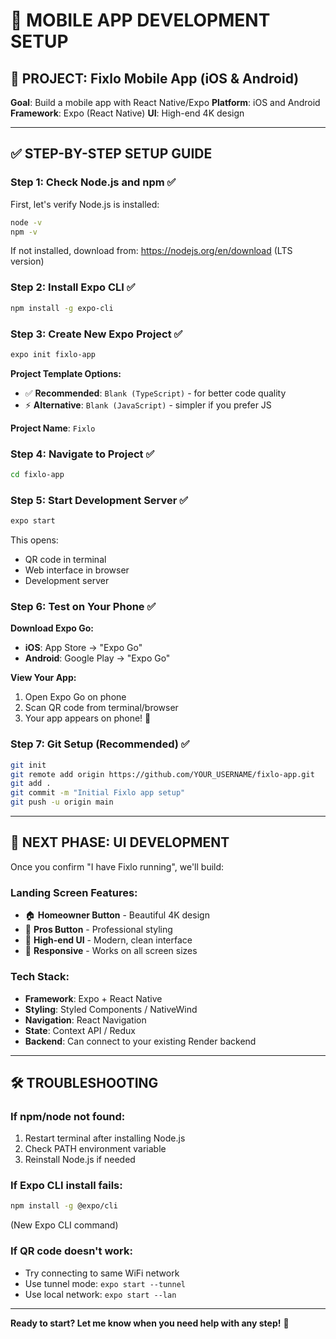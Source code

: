 # 📱 MOBILE APP DEVELOPMENT SETUP

## 🎯 **PROJECT: Fixlo Mobile App (iOS & Android)**

**Goal**: Build a mobile app with React Native/Expo
**Platform**: iOS and Android  
**Framework**: Expo (React Native)
**UI**: High-end 4K design

---

## ✅ **STEP-BY-STEP SETUP GUIDE**

### Step 1: Check Node.js and npm ✅
First, let's verify Node.js is installed:

```bash
node -v
npm -v
```

If not installed, download from: https://nodejs.org/en/download (LTS version)

### Step 2: Install Expo CLI ✅
```bash
npm install -g expo-cli
```

### Step 3: Create New Expo Project ✅
```bash
expo init fixlo-app
```

**Project Template Options:**
- ✅ **Recommended**: `Blank (TypeScript)` - for better code quality
- ⚡ **Alternative**: `Blank (JavaScript)` - simpler if you prefer JS

**Project Name**: `Fixlo`

### Step 4: Navigate to Project ✅
```bash
cd fixlo-app
```

### Step 5: Start Development Server ✅
```bash
expo start
```

This opens:
- QR code in terminal
- Web interface in browser
- Development server

### Step 6: Test on Your Phone ✅

**Download Expo Go:**
- **iOS**: App Store → "Expo Go"
- **Android**: Google Play → "Expo Go"

**View Your App:**
1. Open Expo Go on phone
2. Scan QR code from terminal/browser
3. Your app appears on phone! 🎉

### Step 7: Git Setup (Recommended) ✅
```bash
git init
git remote add origin https://github.com/YOUR_USERNAME/fixlo-app.git
git add .
git commit -m "Initial Fixlo app setup"
git push -u origin main
```

---

## 🚀 **NEXT PHASE: UI DEVELOPMENT**

Once you confirm "I have Fixlo running", we'll build:

### Landing Screen Features:
- 🏠 **Homeowner Button** - Beautiful 4K design
- 🔧 **Pros Button** - Professional styling
- 🎨 **High-end UI** - Modern, clean interface
- 📱 **Responsive** - Works on all screen sizes

### Tech Stack:
- **Framework**: Expo + React Native
- **Styling**: Styled Components / NativeWind
- **Navigation**: React Navigation
- **State**: Context API / Redux
- **Backend**: Can connect to your existing Render backend

---

## 🛠️ **TROUBLESHOOTING**

### If npm/node not found:
1. Restart terminal after installing Node.js
2. Check PATH environment variable
3. Reinstall Node.js if needed

### If Expo CLI install fails:
```bash
npm install -g @expo/cli
```
(New Expo CLI command)

### If QR code doesn't work:
- Try connecting to same WiFi network
- Use tunnel mode: `expo start --tunnel`
- Use local network: `expo start --lan`

---

**Ready to start? Let me know when you need help with any step!** 🚀
